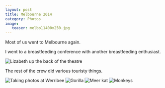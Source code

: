 ```yaml
---
layout: post
title: Melbourne 2014
category: Photos
image:
   teaser: melbo11400x250.jpg
---
```


Most of us went to Melbourne again.

I went to a breastfeeding conference with another breastfeeding enthusiast.

<img src="{{ '/photos/lizbeth140802.jpg' | prepend: site.baseurl }}" alt="Lizabeth up the back of the theatre">

The rest of the crew did various touristy things.

<img src="{{ '/photos/werribeegiraffe.jpg' | prepend: site.baseurl }}" alt="Taking photos at Werribee">

<img src="{{ '/photos/gorilla.jpg' | prepend: site.baseurl }}" alt="Gorilla">

<img src="{{ '/photos/werribeemeerkat.jpg' | prepend: site.baseurl }}" alt="Meer kat">

<img src="{{ '/photos/werribeemonkeys.jpg' | prepend: site.baseurl }}" alt="Monkeys">


